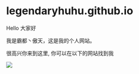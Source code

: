 # legendaryhuhu.github.io
<p>Hello 大家好</p>
<p>我是霸都丶傲天，这是我的个人网站。 </p>
<p>很高兴你来到这里, 你可以在以下的网站找到我</p>
<img src="[https://raw.githubusercontent.com/user/repo/branch/path/to/img.png](https://github.com/legendaryhuhu/legendaryhuhu.github.io/blob/main/unreal%20search.png)">
